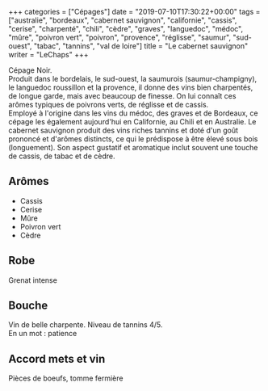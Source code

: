 +++
categories = ["Cépages"]
date = "2019-07-10T17:30:22+00:00"
tags = ["australie", "bordeaux", "cabernet sauvignon", "californie", "cassis", "cerise", "charpenté", "chili", "cèdre", "graves", "languedoc", "médoc", "mûre", "poivron vert", "poivron", "provence", "réglisse", "saumur", "sud-ouest", "tabac", "tannins", "val de loire"] 
title = "Le cabernet sauvignon"
writer = "LeChaps"
+++

Cépage Noir.  
Produit dans le bordelais, le sud-ouest, la saumurois (saumur-champigny), le languedoc roussillon et la provence, il donne des vins bien charpentés, de longue garde, mais avec beaucoup de finesse. On lui connaît ces arômes typiques de poivrons verts, de réglisse et de cassis.  
Employé à l'origine dans les vins du médoc, des graves et de Bordeaux, ce cépage les également aujourd'hui en Californie, au Chili et en Australie. Le cabernet sauvignon produit des vins riches tannins et doté d'un goût prononcé et d'arômes distincts, ce qui le prédispose à être élevé sous bois (longuement). Son aspect gustatif et aromatique inclut souvent une touche de cassis, de tabac et de cèdre.

## Arômes

* Cassis
* Cerise
* Mûre
* Poivron vert
* Cèdre

## Robe

Grenat intense

## Bouche

Vin de belle charpente. Niveau de tannins 4/5.  
En un mot : patience

## Accord mets et vin

Pièces de boeufs, tomme fermière
